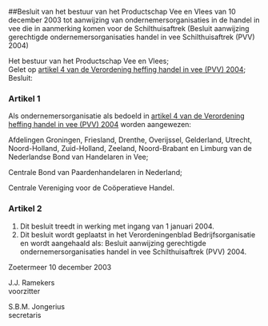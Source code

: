 <meta http-equiv='Content-Type' content='text/html; charset=utf-8' />

##Besluit van het bestuur van het Productschap Vee en Vlees van 10 december 2003 tot aanwijzing van ondernemersorganisaties in de handel in vee die in aanmerking komen voor de Schilthuisaftrek (Besluit aanwijzing gerechtigde ondernemersorganisaties handel in vee Schilthuisaftrek (PVV) 2004)

Het bestuur van het Productschap Vee en Vlees;  
Gelet op [artikel 4 van de Verordening heffing handel in vee (PVV) 2004](../../../../../../../../../../pbo/verordening/heffing/handel/in/vee/(pvv)/2004/BWBR0016039/README.md);
Besluit:    

### Artikel  1  

Als ondernemersorganisatie als bedoeld in [artikel 4 van de Verordening heffing handel in vee (PVV) 2004](../../../../../../../../../../pbo/verordening/heffing/handel/in/vee/(pvv)/2004/BWBR0016039/README.md) worden aangewezen: 

Afdelingen Groningen, Friesland, Drenthe, Overijssel, Gelderland, Utrecht, Noord-Holland, Zuid-Holland, Zeeland, Noord-Brabant en Limburg van de Nederlandse Bond van Handelaren in Vee;  

Centrale Bond van Paardenhandelaren in Nederland;  

Centrale Vereniging voor de Coöperatieve Handel.    

### Artikel  2  

1.  Dit besluit treedt in werking met ingang van 1 januari 2004.   
2.  Dit besluit wordt geplaatst in het Verordeningenblad Bedrijfsorganisatie en wordt aangehaald als: Besluit aanwijzing gerechtigde ondernemersorganisaties handel in vee Schilthuisaftrek (PVV) 2004.   

Zoetermeer 
10 december 2003    

J.J. Ramekers  
voorzitter  

S.B.M. Jongerius  
secretaris     
